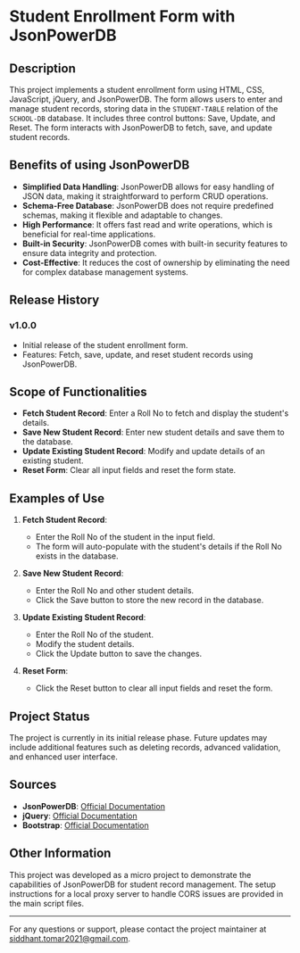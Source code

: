 # Student Enrollment Form with JsonPowerDB

## Description

This project implements a student enrollment form using HTML, CSS, JavaScript, jQuery, and JsonPowerDB.
The form allows users to enter and manage student records, storing data in the `STUDENT-TABLE` relation of the `SCHOOL-DB` database.
It includes three control buttons: Save, Update, and Reset. The form interacts with JsonPowerDB to fetch, save, and update student records.

## Benefits of using JsonPowerDB

- **Simplified Data Handling**: JsonPowerDB allows for easy handling of JSON data, making it straightforward to perform CRUD operations.
- **Schema-Free Database**: JsonPowerDB does not require predefined schemas, making it flexible and adaptable to changes.
- **High Performance**: It offers fast read and write operations, which is beneficial for real-time applications.
- **Built-in Security**: JsonPowerDB comes with built-in security features to ensure data integrity and protection.
- **Cost-Effective**: It reduces the cost of ownership by eliminating the need for complex database management systems.

## Release History

### v1.0.0
- Initial release of the student enrollment form.
- Features: Fetch, save, update, and reset student records using JsonPowerDB.

## Scope of Functionalities

- **Fetch Student Record**: Enter a Roll No to fetch and display the student's details.
- **Save New Student Record**: Enter new student details and save them to the database.
- **Update Existing Student Record**: Modify and update details of an existing student.
- **Reset Form**: Clear all input fields and reset the form state.

## Examples of Use

1. **Fetch Student Record**:
   - Enter the Roll No of the student in the input field.
   - The form will auto-populate with the student's details if the Roll No exists in the database.

2. **Save New Student Record**:
   - Enter the Roll No and other student details.
   - Click the Save button to store the new record in the database.

3. **Update Existing Student Record**:
   - Enter the Roll No of the student.
   - Modify the student details.
   - Click the Update button to save the changes.

4. **Reset Form**:
   - Click the Reset button to clear all input fields and reset the form.

## Project Status

The project is currently in its initial release phase. Future updates may include additional features such as deleting records, advanced validation, and enhanced user interface.

## Sources

- **JsonPowerDB**: [Official Documentation](https://login2explore.com/jpdb/docs.html)
- **jQuery**: [Official Documentation](https://jquery.com/)
- **Bootstrap**: [Official Documentation](https://getbootstrap.com/)

## Other Information

This project was developed as a micro project to demonstrate the capabilities of JsonPowerDB for student record management.
The setup instructions for a local proxy server to handle CORS issues are provided in the main script files.

---

For any questions or support, please contact the project maintainer at siddhant.tomar2021@gmail.com.

